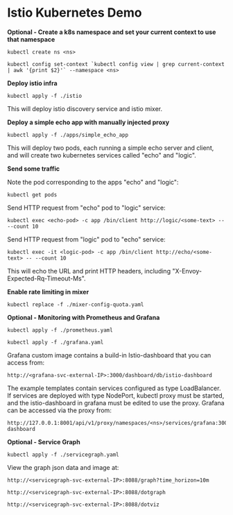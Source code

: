 # Istio Kubernetes Demo


**Optional - Create a k8s namespace and set your current context to use that namespace**

    kubectl create ns <ns>
    
    kubectl config set-context `kubectl config view | grep current-context | awk '{print $2}'` --namespace <ns>

**Deploy istio infra**

    kubectl apply -f ./istio

This will deploy istio discovery service and istio mixer.

**Deploy a simple echo app with manually injected proxy**

    kubectl apply -f ./apps/simple_echo_app

This will deploy two pods, each running a simple echo server and client, and will create two kubernetes services called "echo" and "logic".

**Send some traffic**

Note the pod corresponding to the apps "echo" and "logic":
    
    kubectl get pods


Send HTTP request from "echo" pod to "logic" service:

    kubectl exec <echo-pod> -c app /bin/client http://logic/<some-text> -- --count 10
    
Send HTTP request from "logic" pod to "echo" service:

    kubectl exec -it <logic-pod> -c app /bin/client http://echo/<some-text> -- --count 10

This will echo the URL and print HTTP headers, including "X-Envoy-Expected-Rq-Timeout-Ms".

**Enable rate limiting in mixer**

    kubectl replace -f ./mixer-config-quota.yaml
    
**Optional - Monitoring with Prometheus and Grafana**

    kubectl apply -f ./prometheus.yaml  

    kubectl apply -f ./grafana.yaml   

Grafana custom image contains a build-in Istio-dashboard that you can access from:
    
    http://<grafana-svc-external-IP>:3000/dashboard/db/istio-dashboard

The example templates contain services configured as type LoadBalancer. If services are deployed with type NodePort,
kubectl proxy must be started, and the istio-dashboard in grafana must be edited to use the proxy. Grafana can be 
accessed via the proxy from:

    http://127.0.0.1:8001/api/v1/proxy/namespaces/<ns>/services/grafana:3000/dashboard/db/istio-dashboard
    
**Optional - Service Graph**

    kubectl apply -f ./servicegraph.yaml

View the graph json data and image at:

    http://<servicegraph-svc-external-IP>:8088/graph?time_horizon=10m

    http://<servicegraph-svc-external-IP>:8088/dotgraph

    http://<servicegraph-svc-external-IP>:8088/dotviz
